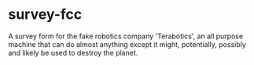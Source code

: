 # survey-fcc
A survey form for the fake robotics company 'Terabotics', an all purpose machine that can do almost anything except it might, potentially, possibly and likely be used to destroy the planet.
